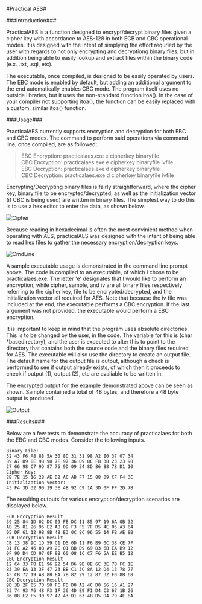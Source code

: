 #Practical AES#

###Introduction###

PracticalAES is a function designed to encrypt/decrypt binary files given a cipher key with accordance to AES-128 in both ECB
and CBC operational modes.  It is designed with the intent of simplying the effort requried by the user with regards to not 
only encrypting and decryptiong binary files, but in addition being able to easily lookup and extract files within the binary
code (e.x. .txt, .sql, etc).  

The executable, once compiled, is designed to be easily operated by users.  The EBC mode is enabled by default, but adding an
additional argument to the end automatically enables CBC mode.  The program itself uses no outside libraries, but it uses the
non-standard function itoa().  In the case of your compiler not supporting itoa(), the function can be easily replaced
with a custom, similar itoa() function.

###Usage###

PracticalAES currently supports encryption and decryption for both EBC and CBC modes.  The command to perform said operations
via command line, once compiled, are as followed:

>EBC Encryption: practicalaes.exe e cipherkey binaryfile  
>CBC Encryption: practicalaes.exe e cipherkey binaryfile ivfile  
>EBC Decryption: practicalaes.exe d cipherkey binaryfile  
>CBC Decryption: practicalaes.exe d cipherkey binaryfile ivfile

Encrypting/Decrypting binary files is fairly straightforward, where the cipher key, binary file to be encrypted/decrypted, as
well as the initialization vector (if CBC is being used) are written in binary files.  The simplest way to do this is to use
a hex editor to enter the data, as shown below.  

![Cipher](https://cloud.githubusercontent.com/assets/10404525/10374070/f03f1ce6-6da5-11e5-8bf4-ee467acaf66f.PNG)

Because reading in hexadecimal is often the most convinient method when operating with AES, practicalAES was designed with
the intent of being able to read hex files to gather the necessary encryption/decryption keys.

![CmdLine](https://cloud.githubusercontent.com/assets/10404525/10374517/6b6be910-6da8-11e5-933e-668af11308fe.PNG)

A sample executable usage is demonstrated in the command line prompt above.  The code is compiled to an executable, of which
I chose to be practicalaes.exe.  The letter 'e' designates that I would like to perform an encryption, while cipher, sample, 
and iv are all binary files respectively referring to the cipher key, file to be encrypted/decrypted, and the initialization
vector all required for AES.  Note that because the iv file was included at the end, the executable performs a CBC 
encryption.  If the last argument was not provided, the executable would perform a EBC encryption.

It is important to keep in mind that the program uses absolute directories.  This is to be changed by the user, in the code.
The variable for this is (char *basedirectory), and the user is expected to alter this to point to the directory that 
contains both the source code and the binary files required for AES.  The executable will also use the directory to create
an output file.  The default name for the output file is output, although a check is performed to see if output already 
exists, of which then it proceeds to check if output (1), output (2), etc are avaliable to be written in.

The encrypted output for the example demonstrated above can be seen as shown.  Sample contained a total of 48 bytes, and
therefore a 48 byte output is produced.

![Output](https://cloud.githubusercontent.com/assets/10404525/10374518/6beb0768-6da8-11e5-8bbb-699c8519d4d9.PNG)

###Results###

Below are a few tests to demonstrate the accuracy of practicalaes for both the EBC and CBC modes.  Consider the following
inputs.  
```
Binary File: 
32 43 F6 A8 88 5A 30 8D 31 31 98 A2 E0 37 07 34  
89 A7 D9 8E 98 98 7F 97 36 D9 8C FB 38 23 23 98  
27 66 98 C7 9D 87 76 9D 09 34 8D 86 88 78 D1 10  
Cipher Key:  
2B 7E 15 16 28 AE D2 A6 AB F7 15 88 09 CF F4 3C
Initialization Vector:  
43 F4 3D 32 90 19 3E 4B 92 C9 1A 3D 0F FF 2D 7B
```
The resulting outputs for various encryption/decryption scenarios are displayed below.
```
ECB Encryption Result
39 25 84 1D 02 DC 09 FB DC 11 85 97 19 6A 0B 32 
AB 25 81 26 96 E2 AB 09 F3 F5 7F D5 4E 05 A3 04 
05 DF 61 12 9B 8B 48 E3 0C 8C 96 55 14 FB AE 8B
ECB Decryption Result
CB 13 38 9C 1D 59 C1 D5 0D 11 F6 B9 0C 38 CE 7F 
B1 FC A2 46 0B A9 2E 01 BB D9 69 D3 6B EA B9 12 
0F 90 D4 CD 97 0F 9B 60 08 1C C7 F6 5A EE B5 12
CBC Encryption Result
12 C4 33 FB E1 96 92 54 D6 9B 8E 6C 3E 7B FC 1E 
B3 39 EA 13 3F 47 23 BB C1 3C 8A 12 D4 13 78 77 
A3 CB 72 19 AB 8B EA 7B 82 29 12 87 32 F0 8B 68
CBC Decryption Result
9D 3D 2F 05 70 50 FC FD D0 A2 4C D0 56 16 A1 27 
83 74 93 A6 48 F3 1F 36 4D E9 F1 D4 C3 67 1B 26 
86 08 E2 F5 30 97 42 43 D1 63 4B D5 D4 79 4E 8A
```



